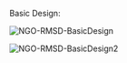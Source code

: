 Basic Design:

![NGO-RMSD-BasicDesign](https://github.com/user-attachments/assets/4f79db38-ed80-4b56-8e89-f4c00edb19a9)

![NGO-RMSD-BasicDesign2](https://github.com/user-attachments/assets/c238941e-64c6-4f05-b9cb-06e60718a8be)
